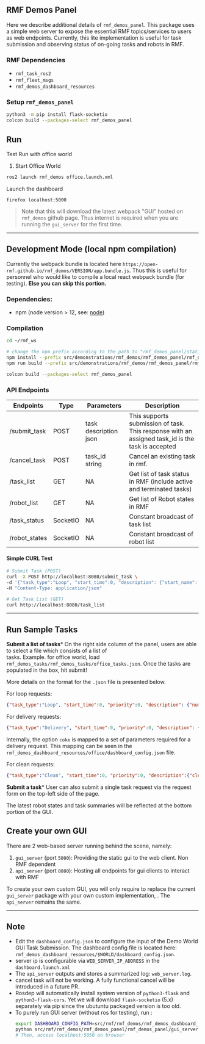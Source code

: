 ## RMF Demos Panel
Here we describe additional details of `rmf_demos_panel`. This package uses a simple web server
to expose the essential RMF topics/services to users as web endpoints. Currently, this lite implementation is 
useful for task submission and observing status of on-going tasks and robots in RMF.

### RMF Dependencies
 - `rmf_task_ros2`
 - `rmf_fleet_msgs`
 - `rmf_demos_dashboard_resources`

### Setup `rmf_demos_panel`

```bash
python3 -m pip install flask-socketio
colcon build --packages-select rmf_demos_panel
```

## Run 
Test Run with office world

1. Start Office World
```bash
ros2 launch rmf_demos office.launch.xml
```
Launch the dashboard
```
firefox localhost:5000
```

> Note that this will download the latest webpack "GUI" hosted on `rmf_demos` github page. Thus internet is
required when you are running the `gui_server` for the first time.

---

## Development Mode (local npm compilation)

Currently the webpack bundle is located here `https://open-rmf.github.io/rmf_demos/VERSION/app.bundle.js`. Thus this is useful
for personnel who would like to compile a local react webpack bundle (for testing). **Else you can skip this portion.**

### Dependencies: 
 - npm (node version > 12, see: [node](https://nodejs.org/en/download/package-manager/))

### Compilation
```bash
cd ~/rmf_ws

# change the npm prefix according to the path to "rmf_demos_panel/static/"
npm install --prefix src/demonstrations/rmf_demos/rmf_demos_panel/rmf_demos_panel/static
npm run build --prefix src/demonstrations/rmf_demos/rmf_demos_panel/rmf_demos_panel/static

colcon build --packages-select rmf_demos_panel
```

### API Endpoints

Endpoints | Type | Parameters | Description
--- | --- | --- | ---
/submit_task | POST | task description json | This supports submission of task. This response with an assigned task_id is the task is accepted
/cancel_task | POST | task_id string | Cancel an existing task in rmf.
/task_list | GET | NA | Get list of task status in RMF (include active and terminated tasks)
/robot_list | GET | NA | Get list of Robot states in RMF
/task_status | SocketIO | NA | Constant broadcast of task list
/robot_states | SocketIO | NA | Constant broadcast of robot list

#### Simple CURL Test

```bash
# Submit Task (POST)
curl -X POST http://localhost:8080/submit_task \
-d '{"task_type":"Loop", "start_time":0, "description": {"start_name": "coe", "finish_name": "pantry", "num_loops":1}}' \
-H "Content-Type: application/json" 

# Get Task List (GET)
curl http://localhost:8080/task_list
```

---

## Run Sample Tasks

**Submit a list of tasks***
On the right side column of the panel, users are able to select a file which consists of a list of  
tasks. Example. for office world, load `rmf_demos_tasks/rmf_demos_tasks/office_tasks.json`. 
Once the tasks are populated in the box, hit submit!

More details on the format for the `.json` file is presented below.

For loop requests:
```json
{"task_type":"Loop", "start_time":0, "priority":0, "description": {"num_loops":5, "start_name":"coe", "finish_name":"lounge"}}
```

For delivery requests:
```json
{"task_type":"Delivery", "start_time":0, "priority":0, "description": {"option": "coke"}}
```
Internally, the option `coke` is mapped to a set of parameters required for a delivery request. This mapping can be seen in the `rmf_demos_dashboard_resources/office/dashboard_config.json` file.

For clean requests:
```json
{"task_type":"Clean", "start_time":0, "priority":0, "description":{"cleaning_zone":"zone_2"}}
```

**Submit a task***
User can also submit a single task request via the request form on the top-left side of the page.

The latest robot states and task summaries will be reflected at the bottom portion of the GUI.

## Create your own GUI

There are 2 web-based server running behind the scene, namely:

1. `gui_server` (port `5000`): Providing the static gui to the web client. Non RMF dependent
2. `api_server` (port `8080`): Hosting all endpoints for gui clients to interact with RMF

To create your own custom GUI, you will only require to replace the current `gui_server` package with your 
own custom implementation, . The `api_server` remains the same.

---

## Note
- Edit the `dashboard_config.json` to configure the input of the Demo World GUI Task Submission.
The dashboard config file is located here: `rmf_demos_dashboard_resources/$WORLD/dashboard_config.json`.
- server ip is configurable via `WEB_SERVER_IP_ADDRESS` in the `dashboard.launch.xml`
- The `api_server` outputs and stores a summarized log: `web_server.log`.
- cancel task will not be working. A fully functional cancel will be introduced in a future PR.
- Rosdep will automatically install system version of `python3-flask` and `python3-flask-cors`. Yet we will download `flask-socketio` (5.x) separately via pip since the ubutuntu packaged version is too old.
- To purely run GUI server (without ros for testing), run :
  ```bash
  export DASHBOARD_CONFIG_PATH=src/rmf/rmf_demos/rmf_demos_dashboard_resources/office/dashboard_config.json
  python src/rmf/rmf_demos/rmf_demos_panel/rmf_demos_panel/gui_server.py
  # Then, access localhost:5050 on browser
  ```
